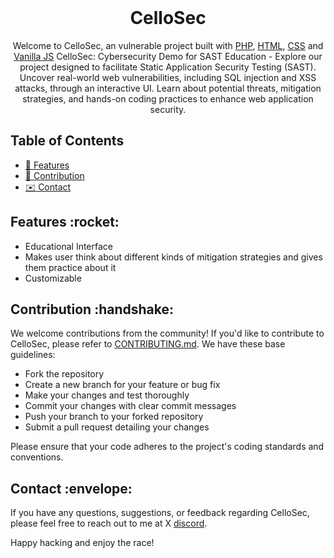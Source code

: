 <div align="center" >
  <!-- <img src="./packages/app/public/static/logo.png" width="60" alt="code-racer-logo"> -->
  <br/>
  <h1>CelloSec</h1>
</div>

<div align="center">
  Welcome to CelloSec, an vulnerable project built with <a href="https://www.php.net/">PHP</a>, <a href="https://html.com/document/">HTML</a>, <a href="https://www.css3.com/">CSS</a> and 
  <a href="https://developer.mozilla.org/en-US/docs/Web/JavaScript">Vanilla JS</a>
  CelloSec: Cybersecurity Demo for SAST Education - Explore our project designed to facilitate Static Application Security Testing (SAST). Uncover real-world web vulnerabilities, including SQL injection and XSS attacks, through an interactive UI. Learn about potential threats, mitigation strategies, and hands-on coding practices to enhance web application security.
</div>

## Table of Contents

- [:rocket:  Features](#features)
- [:handshake:  Contribution](#contribution)
- [:envelope:  Contact](#contact)

<a id="features"></a>

## Features &colon;rocket&colon;

- Educational Interface
- Makes user think about different kinds of mitigation strategies and gives them practice about it
- Customizable

<a id="contribution"></a>

## Contribution &colon;handshake&colon;

We welcome contributions from the community! If you'd like to contribute to CelloSec, please refer to [CONTRIBUTING.md](./CONTRIBUTING.md). We have these base guidelines:

- Fork the repository
- Create a new branch for your feature or bug fix
- Make your changes and test thoroughly
- Commit your changes with clear commit messages
- Push your branch to your forked repository
- Submit a pull request detailing your changes

Please ensure that your code adheres to the project's coding standards and conventions.

<a id="contact"></a>

## Contact &colon;envelope&colon;

If you have any questions, suggestions, or feedback regarding CelloSec, please feel free to reach out to me at X [discord](https://x.com/vuld0/).

Happy hacking and enjoy the race!
